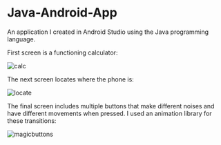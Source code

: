 # Java-Android-App

An application I created in Android Studio using the Java programming language.

First screen is a functioning calculator:

![calc](https://github.com/cespejo15/Java-Android-App/assets/91222019/2f06da32-d633-4f82-b87c-0ec1c86f1c64)

The next screen locates where the phone is:

![locate](https://github.com/cespejo15/Java-Android-App/assets/91222019/585e3fe8-dc83-4972-b49f-5d9ba124b5ec)

The final screen includes multiple buttons that make different noises and have different movements when pressed. I used an animation library for these transitions:

![magicbuttons](https://github.com/cespejo15/Java-Android-App/assets/91222019/e240201c-5dbb-45dc-9587-4d6f14b014b7)

